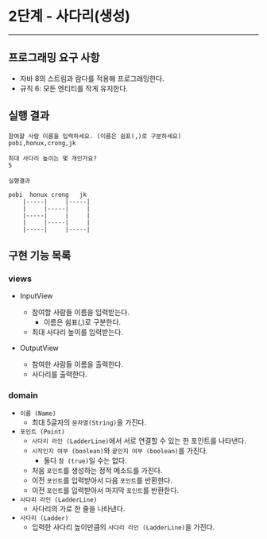 # 2단계 - 사다리(생성)

---

## 프로그래밍 요구 사항

- 자바 8의 스트림과 람다를 적용해 프로그래밍한다.
- 규칙 6: 모든 엔티티를 작게 유지한다.

## 실행 결과

```
참여할 사람 이름을 입력하세요. (이름은 쉼표(,)로 구분하세요)
pobi,honux,crong,jk

최대 사다리 높이는 몇 개인가요?
5

실행결과

pobi  honux crong   jk
    |-----|     |-----|
    |     |-----|     |
    |-----|     |     |
    |     |-----|     |
    |-----|     |-----|
```

## 구현 기능 목록

### views

- InputView
    - 참여할 사람들 이름을 입력받는다.
        - 이름은 쉼표(,)로 구분한다.
    - 최대 사다리 높이를 입력받는다.

- OutputView
    - 참여한 사람들 이름을 출력한다.
    - 사다리를 출력한다.

### domain

- `이름 (Name)`
    - 최대 5글자의 `문자열(String)`을 가진다.
- `포인트 (Point)`
    - `사다리 라인 (LadderLine)`에서 서로 연결할 수 있는 한 포인트를 나타낸다.
    - `시작인지 여부 (boolean)`와 `끝인지 여부 (boolean)`를 가진다.
        - 둘다 `참 (true)`일 수는 없다.
    - 처음 `포인트`를 생성하는 정적 메소드를 가진다.
    - 이전 `포인트`를 입력받아서 다음 `포인트`를 반환한다.
    - 이전 `포인트`를 입력받아서 마지막 `포인트`를 반환한다.
- `사다리 라인 (LadderLine)`
    - 사다리의 가로 한 줄을 나타낸다.
- `사다리 (Ladder)`
    - 입력한 사다리 높이만큼의 `사다리 라인 (LadderLine)`을 가진다.
    